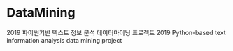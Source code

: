 # DataMining
2019 파이썬기반 텍스트 정보 분석 데이터마이닝 프로젝트
2019 Python-based text information analysis data mining project
